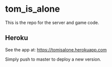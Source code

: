 # tom_is_alone
This is the repo for the server and game code.

## Heroku
See the app at: https://tomisalone.herokuapp.com

Simply push to master to deploy a new version.